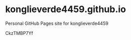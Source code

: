 # konglieverde4459.github.io
Personal GitHub Pages site for konglieverde4459

































































CkzTMBP7Yf
